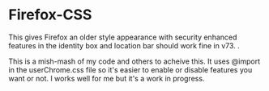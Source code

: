 # Firefox-CSS
This gives Firefox an older style appearance with security enhanced features in the identity box and location bar should work fine in v73. .

This is a mish-mash of my code and others to acheive this. It uses @import in the userChrome.css file so it's easier to enable or disable features you want or not. I works well for me but it's a work in progress.
